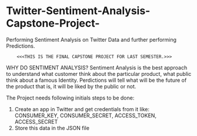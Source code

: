 # Twitter-Sentiment-Analysis-Capstone-Project-
Performing Sentiment Analysis on Twitter Data and further performing Predictions.

        <<<THIS IS THE FINAL CAPSTONE PROJECT FOR LAST SEMESTER.>>>
WHY DO SENTIMENT ANALYSIS?
Sentiment Analysis is the best approach to understand what customer think about the particular product, what public think about a famous Identity. Perdictions will tell what will be the future of the product that is, it will be liked by the public or not.


The Project needs following initials steps to be done:
1) Create an app in Twitter and get credentials from it like:
CONSUMER_KEY, CONSUMER_SECRET, ACCESS_TOKEN, ACCESS_SECRET 
2) Store this data in the JSON file   

